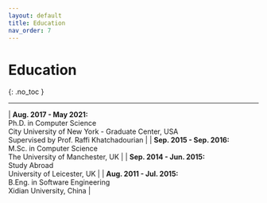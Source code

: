 ```yaml
---
layout: default
title: Education
nav_order: 7
---
```


# Education
{: .no_toc }

----

| **Aug. 2017 - May 2021:**<br>  Ph.D. in Computer Science<br>  City University of New York - Graduate Center, USA <br> Supervised by Prof. Raffi Khatchadourian |
| **Sep. 2015 - Sep. 2016:**<br> M.Sc. in Computer Science<br> The University of Manchester, UK |
| **Sep. 2014 - Jun. 2015:**<br> Study Abroad<br> University of Leicester, UK |
| **Aug. 2011 - Jul. 2015:**<br> B.Eng. in Software Engineering<br> Xidian University, China |